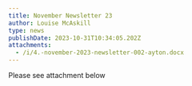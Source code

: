 ```yaml
---
title: November Newsletter 23
author: Louise McAskill
type: news
publishDate: 2023-10-31T10:34:05.202Z
attachments:
  - /i/4.-november-2023-newsletter-002-ayton.docx
---
```

Please see attachment below